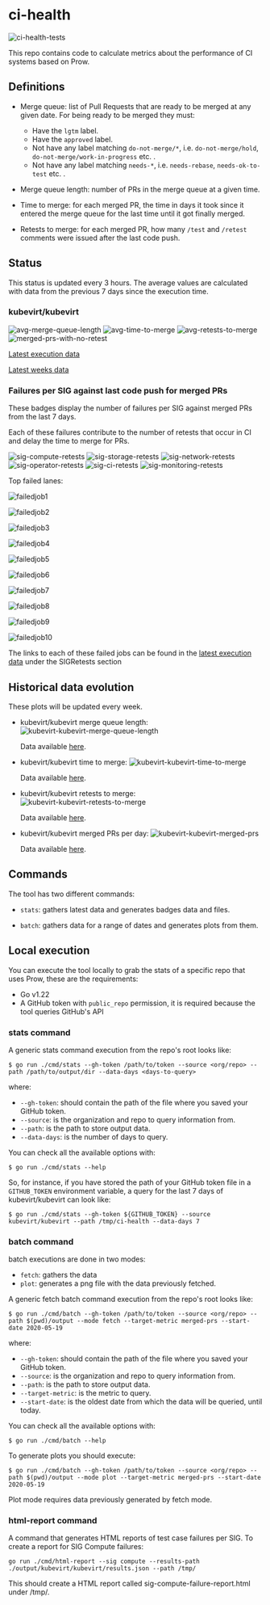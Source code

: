 # ci-health

![ci-health-tests](https://github.com/kubevirt/ci-health/workflows/ci-health-tests/badge.svg)

This repo contains code to calculate metrics about the performance of CI systems
based on Prow.

## Definitions

* Merge queue: list of Pull Requests that are ready to be merged at any given
date. For being ready to be merged they must:

  * Have the `lgtm` label.
  * Have the `approved` label.
  * Not have any label matching `do-not-merge/*`, i.e. `do-not-merge/hold`,  `do-not-merge/work-in-progress` etc. .
  * Not have any label matching `needs-*`, i.e. `needs-rebase`, `needs-ok-to-test` etc. .

* Merge queue length: number of PRs in the merge queue at a given time.
* Time to merge: for each merged PR, the time in days it took since it entered the merge
queue for the last time until it got finally merged.
* Retests to merge: for each merged PR, how many `/test` and `/retest` comments
were issued after the last code push.

## Status
This status is updated every 3 hours. The average values are calculated with
data from the previous 7 days since the execution time.

### kubevirt/kubevirt

![avg-merge-queue-length](https://kubevirt.io/ci-health/output/kubevirt/kubevirt/merge-queue-length.svg)
![avg-time-to-merge](https://kubevirt.io/ci-health/output/kubevirt/kubevirt/time-to-merge.svg)
![avg-retests-to-merge](https://kubevirt.io/ci-health/output/kubevirt/kubevirt/retests-to-merge.svg)
![merged-prs-with-no-retest](https://kubevirt.io/ci-health/output/kubevirt/kubevirt/merged-prs-no-retest.svg)

[Latest execution data](https://kubevirt.io/ci-health/output/kubevirt/kubevirt/results.json)

[Latest weeks data](https://grafana.ci.kubevirt.io/d/WZU1-LPGz/merge-queue)

### Failures per SIG against last code push for merged PRs

These badges display the number of failures per SIG against merged PRs from the last 7 days.

Each of these failures contribute to the number of retests that occur in CI and delay the time to merge for PRs.

![sig-compute-retests](https://kubevirt.io/ci-health/output/kubevirt/kubevirt/sig-compute-retests.svg)
![sig-storage-retests](https://kubevirt.io/ci-health/output/kubevirt/kubevirt/sig-storage-retests.svg)
![sig-network-retests](https://kubevirt.io/ci-health/output/kubevirt/kubevirt/sig-network-retests.svg)
![sig-operator-retests](https://kubevirt.io/ci-health/output/kubevirt/kubevirt/sig-operator-retests.svg)
![sig-ci-retests](https://kubevirt.io/ci-health/output/kubevirt/kubevirt/sig-ci-retests.svg)
![sig-monitoring-retests](https://kubevirt.io/ci-health/output/kubevirt/kubevirt/sig-monitoring-retests.svg)

Top failed lanes:

![failedjob1](https://kubevirt.io/ci-health/output/kubevirt/kubevirt/failedjob1.svg)

![failedjob2](https://kubevirt.io/ci-health/output/kubevirt/kubevirt/failedjob2.svg)

![failedjob3](https://kubevirt.io/ci-health/output/kubevirt/kubevirt/failedjob3.svg)

![failedjob4](https://kubevirt.io/ci-health/output/kubevirt/kubevirt/failedjob4.svg)

![failedjob5](https://kubevirt.io/ci-health/output/kubevirt/kubevirt/failedjob5.svg)

![failedjob6](https://kubevirt.io/ci-health/output/kubevirt/kubevirt/failedjob6.svg)

![failedjob7](https://kubevirt.io/ci-health/output/kubevirt/kubevirt/failedjob7.svg)

![failedjob8](https://kubevirt.io/ci-health/output/kubevirt/kubevirt/failedjob8.svg)

![failedjob9](https://kubevirt.io/ci-health/output/kubevirt/kubevirt/failedjob9.svg)

![failedjob10](https://kubevirt.io/ci-health/output/kubevirt/kubevirt/failedjob10.svg)

The links to each of these failed jobs can be found in the [latest execution data](https://kubevirt.io/ci-health/output/kubevirt/kubevirt/results.json)
under the SIGRetests section

## Historical data evolution

These plots will be updated every week.

* kubevirt/kubevirt merge queue length:
  ![kubevirt-kubevirt-merge-queue-length](./output/kubevirt/kubevirt/batch/merge-queue-length/plot/plot.png)

  Data available [here](./output/kubevirt/kubevirt/batch/merge-queue-length/data).

* kubevirt/kubevirt time to merge:
  ![kubevirt-kubevirt-time-to-merge](./output/kubevirt/kubevirt/batch/time-to-merge/plot/plot.png)

  Data available [here](./output/kubevirt/kubevirt/batch/time-to-merge/data).

* kubevirt/kubevirt retests to merge:
  ![kubevirt-kubevirt-retests-to-merge](./output/kubevirt/kubevirt/batch/retests-to-merge/plot/plot.png)

  Data available [here](./output/kubevirt/kubevirt/batch/retests-to-merge/data).

* kubevirt/kubevirt merged PRs per day:
  ![kubevirt-kubevirt-merged-prs](./output/kubevirt/kubevirt/batch/merged-prs/plot/plot.png)

  Data available [here](./output/kubevirt/kubevirt/batch/merged-prs/data).

## Commands

The tool has two different commands:

* `stats`: gathers latest data and generates badges data and files.

* `batch`: gathers data for a range of dates and generates plots from them.

## Local execution
You can execute the tool locally to grab the stats of a specific repo that uses
Prow, these are the requirements:

* Go v1.22
* A GitHub token with `public_repo` permission, it is required because the tool
queries GitHub's API

### stats command

A generic stats command execution from the repo's root looks like:
```
$ go run ./cmd/stats --gh-token /path/to/token --source <org/repo> --path /path/to/output/dir --data-days <days-to-query>
```
where:
* `--gh-token`: should contain the path of the file where you saved your GitHub
token.
* `--source`: is the organization and repo to query information from.
* `--path`: is the path to store output data.
* `--data-days`: is the number of days to query.

You can check all the available options with:
```
$ go run ./cmd/stats --help
```
So, for instance, if you have stored the path of your GitHub token file in a
`GITHUB_TOKEN` environment variable, a query for the last 7 days of
kubevirt/kubevirt can look like:
```
$ go run ./cmd/stats --gh-token ${GITHUB_TOKEN} --source kubevirt/kubevirt --path /tmp/ci-health --data-days 7
```

### batch command

batch executions are done in two modes:
* `fetch`: gathers the data
* `plot`: generates a png file with the data previously fetched.

A generic fetch batch command execution from the repo's root looks like:
```
$ go run ./cmd/batch --gh-token /path/to/token --source <org/repo> --path $(pwd)/output --mode fetch --target-metric merged-prs --start-date 2020-05-19
```
where:
* `--gh-token`: should contain the path of the file where you saved your GitHub
token.
* `--source`: is the organization and repo to query information from.
* `--path`: is the path to store output data.
* `--target-metric`: is the metric to query.
* `--start-date`: is the oldest date from which the data will be queried, until today.

You can check all the available options with:
```
$ go run ./cmd/batch --help
```
To generate plots you should execute:
```
$ go run ./cmd/batch --gh-token /path/to/token --source <org/repo> --path $(pwd)/output --mode plot --target-metric merged-prs --start-date 2020-05-19
```
Plot mode requires data previously generated by fetch mode.

### html-report command

A command that generates HTML reports of test case failures per SIG. To create a report for SIG Compute failures:
```
go run ./cmd/html-report --sig compute --results-path ./output/kubevirt/kubevirt/results.json --path /tmp/
```

This should create a HTML report called sig-compute-failure-report.html under /tmp/.

